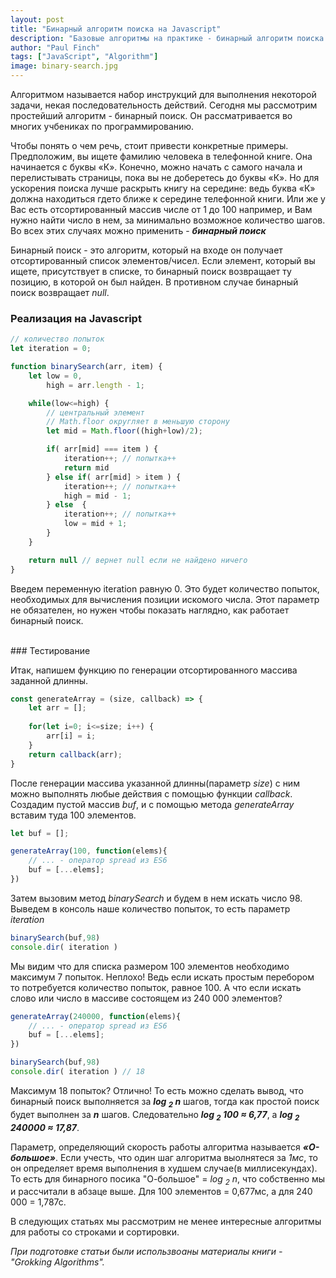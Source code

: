```yaml
---
layout: post
title: "Бинарный алгоритм поиска на Javascript"
description: "Базовые алгоритмы на практике - бинарный алгоритм поиска на Javascript"
author: "Paul Finch"
tags: ["JavaScript", "Algorithm"]
image: binary-search.jpg
---
```


Алгоритмом называется набор инструкций для выполнения некоторой задачи, некая последовательность действий. Сегодня мы рассмотрим простейший алгоритм - бинарный поиск. Он рассматривается во многих учбениках по программированию.

<!--excerpt-->

Чтобы понять о чем речь, стоит привести конкретные примеры. Предположим, вы ищете фамилию человека в телефонной книге. Она начинается с буквы «К». Конечно, можно начать с самого начала и перелистывать страницы, пока вы не доберетесь до буквы «К». Но для ускорения поиска лучше раскрыть книгу на середине: ведь буква «К» должна находиться гдето ближе к середине телефонной книги. Или же у Вас есть отсортированный массив числе от 1 до 100 например, и Вам нужно найти число в нем, за минимально возможное количество шагов. Во всех этих случаях можно применить - **_бинарный поиск_**

Бинарный поиск - это алгоритм, который на входе он получает отсортированный список элементов/чисел. Если элемент, который вы ищете, присутствует в списке, то бинарный поиск возвращает ту позицию, в которой он был найден. В противном случае бинарный поиск возвращает _null_.



### Реализация на Javascript

```javascript
// количество попыток
let iteration = 0;

function binarySearch(arr, item) {
    let low = 0,
        high = arr.length - 1;

    while(low<=high) {
        // центральный элемент
        // Math.floor округляет в меньшую сторону
        let mid = Math.floor((high+low)/2);

        if( arr[mid] === item ) {
            iteration++; // попытка++
            return mid
        } else if( arr[mid] > item ) {
            iteration++; // попытка++
            high = mid - 1;
        } else  {
            iteration++; // попытка++
            low = mid + 1;
        }
    }

    return null // вернет null если не найдено ничего
}
```
Введем переменную iteration равную 0. Это будет количество попыток, необходимых для вычисления позиции искомого числа. Этот параметр не обязателен, но нужен чтобы показать наглядно, как работает бинарный поиск.

<br/>
### Тестирование

Итак, напишем функцию по генерации отсортированного массива заданной длинны.
```javascript
const generateArray = (size, callback) => {
    let arr = [];
    
    for(let i=0; i<=size; i++) {
        arr[i] = i;
    }
    return callback(arr);
}
``` 
После генерации массива указанной длинны(параметр *size*) с ним можно выполнять любые действия с помощью функции *callback*. Создадим пустой массив *buf*, и с помощью метода *generateArray* вставим туда 100 элементов. 
```javascript
let buf = [];

generateArray(100, function(elems){
	// ... - оператор spread из ES6
    buf = [...elems];
})
```
Затем вызовим метод *binarySearch* и будем в нем искать число 98. Выведем в консоль наше количество попыток, то есть параметр *iteration*
```javascript
binarySearch(buf,98)
console.dir( iteration )
```
Мы видим что для списка размером 100 элементов необходимо максимум 7 попыток. Неплохо! Ведь если искать простым перебором то потребуется количество попыток, равное 100. А что если искать слово или число в массиве состоящем из 240 000 элементов?
```javascript
generateArray(240000, function(elems){
	// ... - оператор spread из ES6
    buf = [...elems];
})

binarySearch(buf,98)
console.dir( iteration ) // 18
```
Максимум 18 попыток? Отлично! То есть можно сделать вывод, что бинарный поиск выполняется за __*log <sub>2</sub> n*__ шагов, тогда как простой поиск будет выполнен за __*n*__ шагов. Следовательно __*log <sub>2</sub> 100 &asymp; 6,77*__, а __*log <sub>2</sub> 240000 &asymp; 17,87*__. 

Параметр, определяющий скорость работы алгоритма называется __*«О-большое»*__. Если учесть, что один шаг алгоритма выолнятеся за _1мс_, то он определяет время выполнения в худшем случае(в миллисекундах). То есть для бинарного посика "О-большое" = _log <sub>2</sub> n_, что собственно мы и рассчитали в абзаце выше. Для 100 элементов = 0,677мс, а для 240 000 = 1,787с.

В следующих статьях мы рассмотрим не менее интересные алгоритмы для работы со строками и сортировки.

*При подготовке статьи были использвоаны материалы книги - "Grokking Algorithms".*